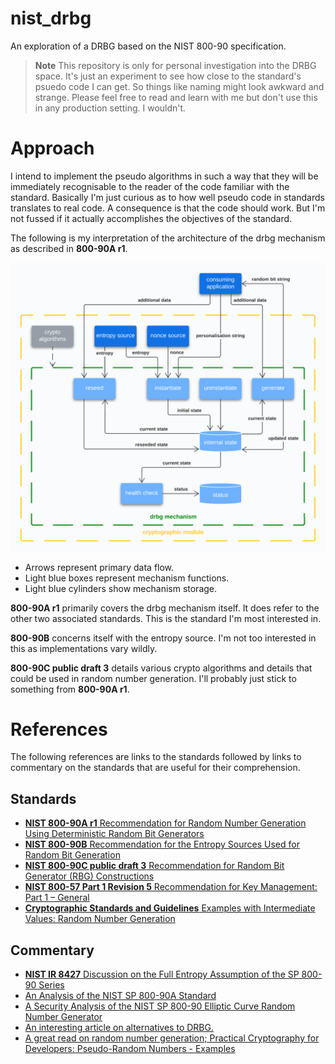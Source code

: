 # nist_drbg
An exploration of a DRBG based on the NIST 800-90 specification.

>**Note**
This repository is only for personal investigation into the DRBG space. It's just an experiment to see how close to the standard's psuedo code I can get. So things like naming might look awkward and strange. Please feel free to read and learn with me but don't use this in any production setting. I wouldn't.

# Approach

I intend to implement the pseudo algorithms in such a way that they will be immediately recognisable to the reader of the code familiar with the standard. Basically I'm just curious as to how well pseudo code in standards translates to real code. A consequence is that the code should work. But I'm not fussed if it actually accomplishes the objectives of the standard.

The following is my interpretation of the architecture of the drbg mechanism as described in **800-90A r1**.

![basic architecture](/nist%20drbg%20-%20data%20flow.png)

* Arrows represent primary data flow.
* Light blue boxes represent mechanism functions.
* Light blue cylinders show mechanism storage.

**800-90A r1** primarily covers the drbg mechanism itself. It does refer to the other two associated standards. This is the standard I'm most interested in.

**800-90B** concerns itself with the entropy source. I'm not too interested in this as implementations vary wildly.

**800-90C public draft 3** details various crypto algorithms and details that could be used in random number generation. I'll probably just stick to something from **800-90A r1**.

# References

The following references are links to the standards followed by links to commentary on the standards that are useful for their comprehension.

## Standards

* [**NIST 800-90A r1** Recommendation for Random Number Generation Using Deterministic Random Bit Generators](https://nvlpubs.nist.gov/nistpubs/SpecialPublications/NIST.SP.800-90Ar1.pdf)
* [**NIST 800-90B** Recommendation for the Entropy Sources Used for Random Bit Generation](https://nvlpubs.nist.gov/nistpubs/SpecialPublications/NIST.SP.800-90B.pdf)
* [**NIST 800-90C public draft 3** Recommendation for Random Bit Generator (RBG) Constructions ](https://nvlpubs.nist.gov/nistpubs/SpecialPublications/NIST.SP.800-90C.3pd.pdf)
* [**NIST 800-57 Part 1 Revision 5** Recommendation for
Key Management: Part 1 – General](https://nvlpubs.nist.gov/nistpubs/SpecialPublications/NIST.SP.800-57pt1r5.pdf)
* [**Cryptographic Standards and Guidelines** Examples with Intermediate Values: Random Number Generation](https://csrc.nist.gov/projects/cryptographic-standards-and-guidelines/example-values)

## Commentary

* [**NIST IR 8427** Discussion on the Full Entropy Assumption of the SP 800-90 Series](https://nvlpubs.nist.gov/nistpubs/ir/2023/NIST.IR.8427.pdf)
* [An Analysis of the NIST SP 800-90A Standard](https://eprint.iacr.org/2018/349.pdf)
* [A Security Analysis of the NIST SP 800-90 Elliptic Curve Random Number Generator](https://eprint.iacr.org/2007/048.pdf)
* [An interesting article on alternatives to DRBG.](https://tersesystems.com/blog/2015/12/17/the-right-way-to-use-securerandom/)
* [A great read on random number generation; Practical Cryptography for Developers: Pseudo-Random Numbers - Examples](https://cryptobook.nakov.com/secure-random-generators/pseudo-random-numbers-examples)